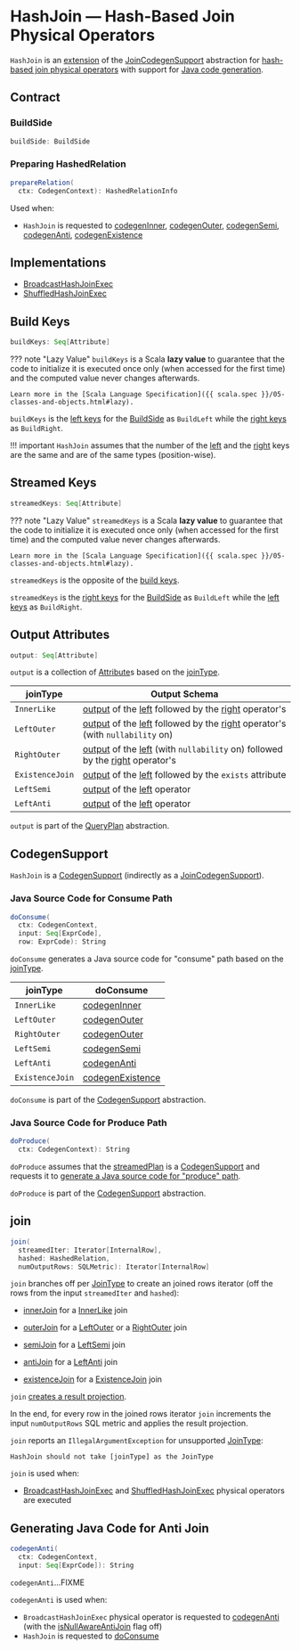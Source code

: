 # HashJoin &mdash; Hash-Based Join Physical Operators

`HashJoin` is an [extension](#contract) of the [JoinCodegenSupport](JoinCodegenSupport.md) abstraction for [hash-based join physical operators](#implementations) with support for [Java code generation](CodegenSupport.md).

## Contract

### <span id="buildSide"> BuildSide

```scala
buildSide: BuildSide
```

### <span id="prepareRelation"> Preparing HashedRelation

```scala
prepareRelation(
  ctx: CodegenContext): HashedRelationInfo
```

Used when:

* `HashJoin` is requested to [codegenInner](#codegenInner), [codegenOuter](#codegenOuter), [codegenSemi](#codegenSemi), [codegenAnti](#codegenAnti), [codegenExistence](#codegenExistence)

## Implementations

* [BroadcastHashJoinExec](BroadcastHashJoinExec.md)
* [ShuffledHashJoinExec](ShuffledHashJoinExec.md)

## <span id="buildKeys"> Build Keys

```scala
buildKeys: Seq[Attribute]
```

??? note "Lazy Value"
    `buildKeys` is a Scala **lazy value** to guarantee that the code to initialize it is executed once only (when accessed for the first time) and the computed value never changes afterwards.

    Learn more in the [Scala Language Specification]({{ scala.spec }}/05-classes-and-objects.html#lazy).

`buildKeys` is the [left keys](BaseJoinExec.md#leftKeys) for the [BuildSide](#buildSide) as `BuildLeft` while the [right keys](BaseJoinExec.md#rightKeys) as `BuildRight`.

!!! important
    `HashJoin` assumes that the number of the [left](BaseJoinExec.md#leftKeys) and the [right](BaseJoinExec.md#rightKeys) keys are the same and are of the same types (position-wise).

## <span id="streamedKeys"> Streamed Keys

```scala
streamedKeys: Seq[Attribute]
```

??? note "Lazy Value"
    `streamedKeys` is a Scala **lazy value** to guarantee that the code to initialize it is executed once only (when accessed for the first time) and the computed value never changes afterwards.

    Learn more in the [Scala Language Specification]({{ scala.spec }}/05-classes-and-objects.html#lazy).

`streamedKeys` is the opposite of the [build keys](#buildKeys).

`streamedKeys` is the [right keys](BaseJoinExec.md#rightKeys) for the [BuildSide](#buildSide) as `BuildLeft` while the [left keys](BaseJoinExec.md#leftKeys) as `BuildRight`.

## <span id="output"> Output Attributes

```scala
output: Seq[Attribute]
```

`output` is a collection of [Attribute](../expressions/Attribute.md)s based on the [joinType](BaseJoinExec.md#joinType).

joinType | Output Schema
---------|--------------
 `InnerLike` | [output](../catalyst/QueryPlan.md#output) of the [left](#left) followed by the [right](#right) operator's
 `LeftOuter` | [output](../catalyst/QueryPlan.md#output) of the [left](#left) followed by the [right](#right) operator's (with `nullability` on)
 `RightOuter` | [output](../catalyst/QueryPlan.md#output) of the [left](#left) (with `nullability` on) followed by the [right](#right) operator's
 `ExistenceJoin` | [output](../catalyst/QueryPlan.md#output) of the [left](#left) followed by the `exists` attribute
 `LeftSemi` | [output](../catalyst/QueryPlan.md#output) of the [left](#left) operator
 `LeftAnti` | [output](../catalyst/QueryPlan.md#output) of the [left](#left) operator

`output` is part of the [QueryPlan](../catalyst/QueryPlan.md#output) abstraction.

## <span id="CodegenSupport"> CodegenSupport

`HashJoin` is a [CodegenSupport](CodegenSupport.md) (indirectly as a [JoinCodegenSupport](JoinCodegenSupport.md)).

### <span id="doConsume"> Java Source Code for Consume Path

```scala
doConsume(
  ctx: CodegenContext,
  input: Seq[ExprCode],
  row: ExprCode): String
```

`doConsume` generates a Java source code for "consume" path based on the [joinType](BaseJoinExec.md#joinType).

joinType | doConsume
---------|--------------
 `InnerLike` | [codegenInner](#codegenInner)
 `LeftOuter` | [codegenOuter](#codegenOuter)
 `RightOuter` | [codegenOuter](#codegenOuter)
 `LeftSemi` | [codegenSemi](#codegenSemi)
 `LeftAnti` | [codegenAnti](#codegenAnti)
 `ExistenceJoin` | [codegenExistence](#codegenExistence)

`doConsume` is part of the [CodegenSupport](CodegenSupport.md#doConsume) abstraction.

### <span id="doProduce"> Java Source Code for Produce Path

```scala
doProduce(
  ctx: CodegenContext): String
```

`doProduce` assumes that the [streamedPlan](#streamedPlan) is a [CodegenSupport](CodegenSupport.md) and requests it to [generate a Java source code for "produce" path](CodegenSupport.md#doProduce).

`doProduce` is part of the [CodegenSupport](CodegenSupport.md#doProduce) abstraction.

## <span id="join"> join

```scala
join(
  streamedIter: Iterator[InternalRow],
  hashed: HashedRelation,
  numOutputRows: SQLMetric): Iterator[InternalRow]
```

`join` branches off per [JoinType](BaseJoinExec.md#joinType) to create an joined rows iterator (off the rows from the input `streamedIter` and `hashed`):

* [innerJoin](#innerJoin) for a [InnerLike](../joins.md#InnerLike) join

* [outerJoin](#outerJoin) for a [LeftOuter](../joins.md#LeftOuter) or a [RightOuter](../joins.md#RightOuter) join

* [semiJoin](#semiJoin) for a [LeftSemi](../joins.md#LeftSemi) join

* [antiJoin](#antiJoin) for a [LeftAnti](../joins.md#LeftAnti) join

* [existenceJoin](#existenceJoin) for a [ExistenceJoin](../joins.md#ExistenceJoin) join

`join` [creates a result projection](#createResultProjection).

In the end, for every row in the joined rows iterator `join` increments the input `numOutputRows` SQL metric and applies the result projection.

`join` reports an `IllegalArgumentException` for unsupported [JoinType](BaseJoinExec.md#joinType):

```text
HashJoin should not take [joinType] as the JoinType
```

`join` is used when:

* [BroadcastHashJoinExec](BroadcastHashJoinExec.md) and [ShuffledHashJoinExec](ShuffledHashJoinExec.md) physical operators are executed

## <span id="codegenAnti"> Generating Java Code for Anti Join

```scala
codegenAnti(
  ctx: CodegenContext,
  input: Seq[ExprCode]): String
```

`codegenAnti`...FIXME

`codegenAnti` is used when:

* `BroadcastHashJoinExec` physical operator is requested to [codegenAnti](BroadcastHashJoinExec.md#codegenAnti) (with the [isNullAwareAntiJoin](BroadcastHashJoinExec.md#isNullAwareAntiJoin) flag off)
* `HashJoin` is requested to [doConsume](#doConsume)
